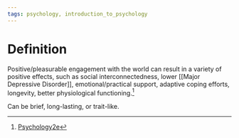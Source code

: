 ```yaml
---
tags: psychology, introduction_to_psychology
---
```


# Definition

Positive/pleasurable engagement with the world can result in a variety of positive effects, such as social interconnectedness, lower [[Major Depressive Disorder]], emotional/practical support, adaptive coping efforts, longevity, better physiological functioning.[^1]

Can be brief, long-lasting, or trait-like.

[^1]: [Psychology2e](zotero://open-pdf/library/items/SSTBV7L5?page=539)